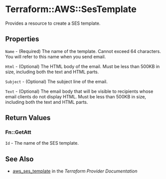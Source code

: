 # Terraform::AWS::SesTemplate

Provides a resource to create a SES template.

## Properties

`Name` - (Required) The name of the template. Cannot exceed 64 characters. You will refer to this name when you send email.

`Html` - (Optional) The HTML body of the email. Must be less than 500KB in size, including both the text and HTML parts.

`Subject` - (Optional) The subject line of the email.

`Text` - (Optional) The email body that will be visible to recipients whose email clients do not display HTML. Must be less than 500KB in size, including both the text and HTML parts.


## Return Values

### Fn::GetAtt

`Id` - The name of the SES template.

## See Also

* [aws_ses_template](https://www.terraform.io/docs/providers/aws/r/ses_template.html) in the _Terraform Provider Documentation_